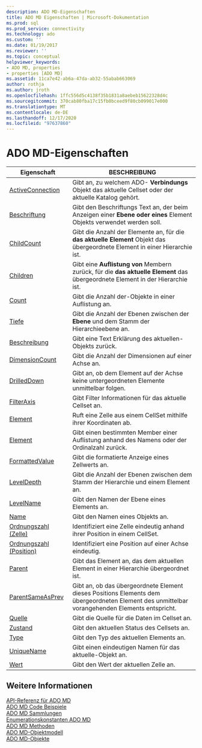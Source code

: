 ```yaml
---
description: ADO MD-Eigenschaften
title: ADO MD Eigenschaften | Microsoft-Dokumentation
ms.prod: sql
ms.prod_service: connectivity
ms.technology: ado
ms.custom: ''
ms.date: 01/19/2017
ms.reviewer: ''
ms.topic: conceptual
helpviewer_keywords:
- ADO MD, properties
- properties [ADO MD]
ms.assetid: 11ca7e42-ab6a-47da-ab32-55abab663069
author: rothja
ms.author: jroth
ms.openlocfilehash: 1ffc556d5c4138f35b1831a8aebeb15622328d4c
ms.sourcegitcommit: 370cab80fba17c15fb0bceed9f80cb099017e000
ms.translationtype: MT
ms.contentlocale: de-DE
ms.lasthandoff: 12/17/2020
ms.locfileid: "97637860"
---
```

# <a name="ado-md-properties"></a>ADO MD-Eigenschaften

|Eigenschaft|BESCHREIBUNG|  
|-|-|  
|[ActiveConnection](./activeconnection-property-ado-md.md)|Gibt an, zu welchem ADO- **Verbindungs** Objekt das aktuelle Cellset oder der aktuelle Katalog gehört.|  
|[Beschriftung](./caption-property-ado-md.md)|Gibt den Beschriftungs Text an, der beim Anzeigen einer **Ebene** **oder eines** Element Objekts verwendet werden soll.|  
|[ChildCount](./childcount-property-ado-md.md)|Gibt die Anzahl der Elemente an, für die **das aktuelle Element** Objekt das übergeordnete Element in einer Hierarchie ist.|  
|[Children](./children-property-ado-md.md)|Gibt eine **Auflistung von** Membern zurück, für die **das aktuelle Element** das übergeordnete Element in der Hierarchie ist.|  
|[Count](../ado-api/count-property-ado.md)|Gibt die Anzahl der-Objekte in einer Auflistung an.|  
|[Tiefe](./depth-property-ado-md.md)|Gibt die Anzahl der Ebenen zwischen der **Ebene** und dem Stamm der Hierarchieebene an.|  
|[Beschreibung](./description-property-ado-md.md)|Gibt eine Text Erklärung des aktuellen-Objekts zurück.|  
|[DimensionCount](./dimensioncount-property-ado-md.md)|Gibt die Anzahl der Dimensionen auf einer Achse an.|  
|[DrilledDown](./drilleddown-property-ado-md.md)|Gibt an, ob dem Element auf der Achse keine untergeordneten Elemente unmittelbar folgen.|  
|[FilterAxis](./filteraxis-property-ado-md.md)|Gibt Filter Informationen für das aktuelle Cellset an.|  
|[Element](./item-property-ado-md-cellset.md)|Ruft eine Zelle aus einem CellSet mithilfe ihrer Koordinaten ab.|  
|[Element](../ado-api/item-property-ado.md)|Gibt einen bestimmten Member einer Auflistung anhand des Namens oder der Ordinalzahl zurück.|  
|[FormattedValue](./formattedvalue-property-ado-md.md)|Gibt die formatierte Anzeige eines Zellwerts an.|  
|[LevelDepth](./leveldepth-property-ado-md.md)|Gibt die Anzahl der Ebenen zwischen dem Stamm der Hierarchie und einem Element an.|  
|[LevelName](./levelname-property-ado-md.md)|Gibt den Namen der Ebene eines Elements an.|  
|[Name](./name-property-ado-md.md)|Gibt den Namen eines Objekts an.|  
|[Ordnungszahl (Zelle)](./ordinal-property-ado-md-cell.md)|Identifiziert eine Zelle eindeutig anhand ihrer Position in einem CellSet.|  
|[Ordnungszahl (Position)](./ordinal-property-ado-md-position.md)|Identifiziert eine Position auf einer Achse eindeutig.|  
|[Parent](./parent-property-ado-md.md)|Gibt das Element an, das dem aktuellen Element in einer Hierarchie übergeordnet ist.|  
|[ParentSameAsPrev](./parentsameasprev-property-ado-md.md)|Gibt an, ob das übergeordnete Element dieses Positions Elements dem übergeordneten Element des unmittelbar vorangehenden Elements entspricht.|  
|[Quelle](./source-property-ado-md.md)|Gibt die Quelle für die Daten im Cellset an.|  
|[Zustand](./state-property-ado-md.md)|Gibt den aktuellen Status des Cellsets an.|  
|[Type](./type-property-ado-md.md)|Gibt den Typ des aktuellen Elements an.|  
|[UniqueName](./uniquename-property-ado-md.md)|Gibt einen eindeutigen Namen für das aktuelle-Objekt an.|  
|[Wert](./value-property-ado-md.md)|Gibt den Wert der aktuellen Zelle an.|  
  
## <a name="see-also"></a>Weitere Informationen  
 [API-Referenz für ADO MD](./ado-md-object-model.md)   
 [ADO MD Code Beispiele](./ado-md-code-examples.md)   
 [ADO MD Sammlungen](./ado-md-collections.md)   
 [Enumerationskonstanten ADO MD](./ado-md-enumerated-constants.md)   
 [ADO MD Methoden](./ado-md-methods.md)   
 [ADO MD-Objektmodell](./ado-md-object-model.md)   
 [ADO MD-Objekte](./ado-md-objects.md)